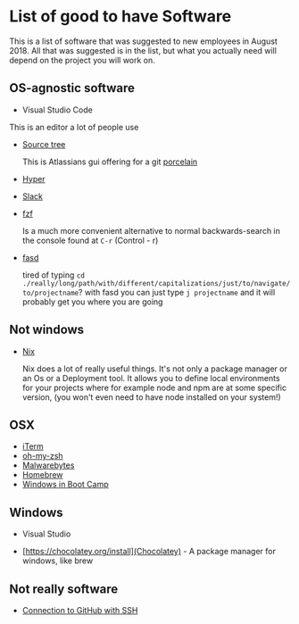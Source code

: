 # List of good to have Software #

This is a list of software that was suggested to new employees in August 2018. All that was suggested is in the list, but what you actually need will depend on the project you will work on.

## OS-agnostic software ##
* Visual Studio Code

This is an editor a lot of people use

* [Source tree](https://www.sourcetreeapp.com/)

  This is Atlassians gui offering for a git [porcelain](https://git-scm.com/book/en/v2/Git-Internals-Plumbing-and-Porcelain)

* [Hyper](https://hyper.is/)
* [Slack](https://slack.com/)
* [fzf](https://github.com/junegunn/fzf)

  Is a much more convenient alternative to normal backwards-search in the console found at `C-r` (Control - r)

* [fasd](https://github.com/clvv/fasd)

  tired of typing `cd ./really/long/path/with/different/capitalizations/just/to/navigate/to/projectname`?
  with fasd you can just type `j projectname` and it will probably get you where you are going

## Not windows
* [Nix](https://nixos.org/nix/download.html)

  Nix does a lot of really useful things. It's not only a package manager or an Os or a Deployment tool.
  It allows you to define local environments for your projects where for example node and npm are at some
  specific version, (you won't even need to have node installed on your system!)

## OSX ##
* [iTerm](https://www.iterm2.com/)
* [oh-my-zsh](https://github.com/robbyrussell/oh-my-zsh)
* [Malwarebytes](https://www.malwarebytes.com/) 
* [Homebrew](https://brew.sh/)
* [Windows in Boot Camp](https://www.imore.com/how-install-windows-your-mac-boot-camp)

## Windows ##
* Visual Studio

* [https://chocolatey.org/install](Chocolatey) - A package manager for windows, like brew

## Not really software ##
* [Connection to GitHub with SSH](https://help.github.com/articles/connecting-to-github-with-ssh/)
